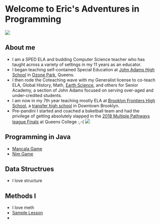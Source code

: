 # Welcome to Eric's Adventures in Programming
[<img src="https://media-exp1.licdn.com/dms/image/C4D03AQHZB4Pzyl95kg/profile-displayphoto-shrink_400_400/0/1623162222064?e=1632355200&v=beta&t=oAvaacb_7GkC0pkHGnDMoy7zKEztNhNGg0_NUkOpABI">](https://media-exp1.licdn.com/dms/image/C4D03AQHZB4Pzyl95kg/profile-displayphoto-shrink_400_400/0/1623162222064?e=1632355200&v=beta&t=oAvaacb_7GkC0pkHGnDMoy7zKEztNhNGg0_NUkOpABI)

## About me
* I am a SPED ELA and budding Computer Science teacher who has taught across a variety of settings in my 11 years as an educator. 
* I began teaching self-contained Special Education at [John Adams High School](https://en.wikipedia.org/wiki/John_Adams_High_School_(Queens)) in [Ozone Park](https://en.wikipedia.org/wiki/Ozone_Park,_Queens), Queens.  
* I then rode the  Coteaching wave with my Generalist license to co-teach ELA, Global History, Math, [Earth Science](https://en.wikipedia.org/wiki/Glacial_erratic), and others for Senior Academy, a section of John Adams focused on serving over-aged and under-credited students.  
* I am now in my 7th year teaching mostly ELA at [Brooklyn Frontiers High School](https://insideschools.org/school/15K423), a [transfer high school](https://www.schools.nyc.gov/enrollment/other-ways-to-graduate/transfer-high-schools) in Downtown Brooklyn.  
* Pre-pandini I started and coached a bsketball team and had the privilege of getting absolutely slapped in the [2018 Multiple Pathways league Finals](https://www.psal.org/games/game-detail.aspx#049/371941) at Queens College :,-( [<img src="https://ichef.bbc.co.uk/images/ic/640x360/p04ktjn2.jpg">](https://ichef.bbc.co.uk/images/ic/640x360/p04ktjn2.jpg)

## Programming in Java
* [Mancala Game](https://replit.com/@wilsoneg3/workcsci70900-wilsoneg3#2/Mancala.java)
* [Nim Game](https://replit.com/@wilsoneg3/workcsci70900-wilsoneg3#1/Nim.java)
## Data Structrues
* I love structure


## Methods I
* I love meth
* [Sample Lesson](https://replit.com/@wilsoneg3/workcsci70900-wilsoneg3#meth1/01_Lesson.data)
* 
